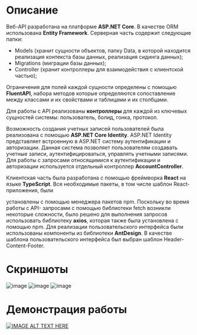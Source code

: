 # Описание
Веб-API разработана на платформе **ASP.NET Core**. В качестве ORM использована
**Entity Framework**. Серверная часть содержит следующие папки:

- Models (хранит сущности объектов, папку Data, в которой находится
реализация контекста базы данных, реализация сидинга данных);
- Migrations (миграции базы данных);
- Controller (хранит контроллеры для взаимодействия с клиентской частью);

Ограничения для полей каждой сущности определены с помощью **FluentAPI**, набора
методов которые определяются сопоставление между классами и их свойствами и
таблицами и их столбцами.

Для работы с API реализованы **контроллеры** для каждой из ключевых сущностей
системы: пользователь, болид, гонка, протокол.

Возможность создания учетных записей пользователей была реализована с
помощью **ASP.NET Core Identity**. ASP.NET Identity представляет встроенную в ASP.NET
систему аутентификации и авторизации. Данная система позволяет пользователям
создавать учетные записи, аутентифицироваться, управлять учетными записями. Для
работы с запросами относящимися к аутентификации и авторизации используется
отдельный контроллер **AccountController**.

Клиентская часть была разработана с помощью фреймворка **React** на языке
**TypeScript**. Все необходимые пакеты, в том числе шаблон React-приложения, были

установлены с помощью менеджера пакетов npm. Поскольку во время работы с API-
запросами с помощью библиотеки fetch возникли некоторые сложности, было решено для
выполнения запросов использовать библиотеку **axios**, которая также была установлена с
помощью npm. Для реализации пользовательского интерфейса были использованы
компоненты из библиотеки **AntDesign**. В качестве шаблона пользовательского интерфейса
был выбран шаблон Header-Content-Footer.
# Скриншоты
![image](https://github.com/user-attachments/assets/06ba3d5c-7d65-441f-9dbc-6bf93550f248)
![image](https://github.com/user-attachments/assets/17288b46-ded6-441a-8efc-462138929951)
![image](https://github.com/user-attachments/assets/9cb499f8-8c5b-45fc-8349-b81ae8b3e299)
# Демонстрация работы 
[![IMAGE ALT TEXT HERE](https://img.youtube.com/vi/VLwZBl5_sUw/3.jpg)](https://youtu.be/VLwZBl5_sUw)
